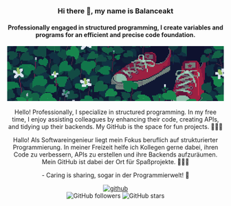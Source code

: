 <div align="center">
  <h3>Hi there 👋, my name is Balanceakt</h3>
  <h4>Professionally engaged in structured programming, I create variables and programs for an efficient and precise code foundation.</h4>

  ![Programming Animation](https://github.com/Balanceakt/Balanceakt/blob/main/gitprofile.gif)

  <p>Hello! Professionally, I specialize in structured programming. In my free time, I enjoy assisting colleagues by enhancing their code, creating APIs, and tidying up their backends. My GitHub is the space for fun projects. 👩‍💻✨</p>

  <p>Hallo! Als Softwareingenieur liegt mein Fokus beruflich auf strukturierter Programmierung. In meiner Freizeit helfe ich Kollegen gerne dabei, ihren Code zu verbessern, APIs zu erstellen und ihre Backends aufzuräumen. Mein GitHub ist dabei der Ort für Spaßprojekte. 👩‍💻✨</p>

  <p>- Caring is sharing, sogar in der Programmierwelt! 🚀 </p>

  [<img src='https://cdn.jsdelivr.net/npm/simple-icons@3.0.1/icons/github.svg' alt='github' height='40'>](https://github.com/Balanceakt)  
  ![GitHub followers](https://img.shields.io/github/followers/Balanceakt?label=Followers&style=social)
  ![GitHub stars](https://img.shields.io/github/stars/Balanceakt?label=Stars&style=social)
</div>
